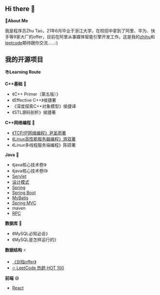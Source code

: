 ## Hi there 👋

:information_desk_person:**About Me**

我是程序员Zhu Tao，21年6月毕业于浙江大学，在校招中拿到了阿里、华为、快手等9家大厂的offer，目前在阿里从事媒体智能引擎开发工作。这是我的[zhihu](https://www.zhihu.com/people/zhu-que-si-61)和[leetcode](https://leetcode-cn.com/u/zhu-que-3/)期待跟你交流……:)


## 我的开源项目

:books:**Learning Route**


**C++基础** 🔭

- 《C++ Primer（第五版）》
- 《Effective C++》侯捷著
- 《深度探索C++对象模型》侯捷译
- 《STL源码剖析》侯捷著

**C++网络编程** 🤔

- [《TCP/IP网络编程》尹圣雨著](https://github.com/zzzzhuque/TCP-IP)
- [《Linux高性能服务器编程》游双著](https://github.com/zzzzhuque/highPerformanceLinuxServer)
- 《Linux多线程服务端编程》陈硕著

**Java** 🌱

- 《java核心技术卷I》
- 《java核心技术卷II》
- [Servlet](https://github.com/zzzzhuque/learningServlet)
- [设计模式](https://github.com/zzzzhuque/designPattern)
- [Spring](https://github.com/zzzzhuque/learnSpring)
- [Spring Boot](https://github.com/zzzzhuque/learnSpringBoot)
- [MyBatis](https://github.com/zzzzhuque/learnMybatis)
- [Spring MVC](https://github.com/zzzzhuque/leanrnSpringMVC)
- maven
- [RPC](https://github.com/zzzzhuque/learnRPC)

**数据库** 👯

- 《MySQL必知必会》
- 《MySQL是怎样运行的》

**数据结构** ⚡

- [《剑指offer》](https://leetcode-cn.com/problem-list/xb9nqhhg/)
- [🔥 LeetCode 热题 HOT 100](https://leetcode-cn.com/problem-list/2cktkvj/)

**前端** 😄

- [React](https://reactjs.org/tutorial/tutorial.html#before-we-start-the-tutorial)



<!-- **zzzzhuque/zzzzhuque** is a ✨ _special_ ✨ repository because its `README.md` (this file) appears on your GitHub profile.

Here are some ideas to get you started:

- 🔭 I’m currently working on ...
- 🌱 I’m currently learning ...
- 👯 I’m looking to collaborate on ...
- 🤔 I’m looking for help with ...
- 💬 Ask me about ...
- 📫 How to reach me: ...
- 😄 Pronouns: ...
- ⚡ Fun fact: ... -->

